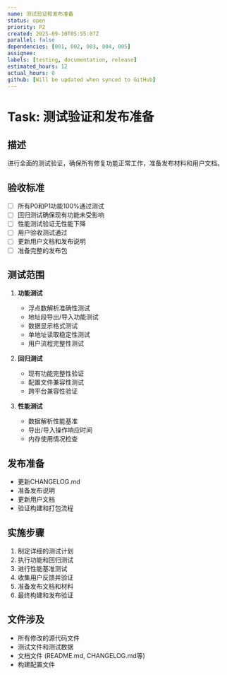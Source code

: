 ```yaml
---
name: 测试验证和发布准备
status: open
priority: P2
created: 2025-09-10T05:55:07Z
parallel: false
dependencies: [001, 002, 003, 004, 005]
assignee: 
labels: [testing, documentation, release]
estimated_hours: 12
actual_hours: 0
github: [Will be updated when synced to GitHub]
---
```


# Task: 测试验证和发布准备

## 描述
进行全面的测试验证，确保所有修复功能正常工作，准备发布材料和用户文档。

## 验收标准
- [ ] 所有P0和P1功能100%通过测试
- [ ] 回归测试确保现有功能未受影响
- [ ] 性能测试验证无性能下降
- [ ] 用户验收测试通过
- [ ] 更新用户文档和发布说明
- [ ] 准备完整的发布包

## 测试范围
1. **功能测试**
   - 浮点数解析准确性测试
   - 地址段导出/导入功能测试
   - 数据显示格式测试
   - 单地址读取稳定性测试
   - 用户流程完整性测试

2. **回归测试**
   - 现有功能完整性验证
   - 配置文件兼容性测试
   - 跨平台兼容性验证

3. **性能测试**
   - 数据解析性能基准
   - 导出/导入操作响应时间
   - 内存使用情况检查

## 发布准备
- 更新CHANGELOG.md
- 准备发布说明
- 更新用户文档
- 验证构建和打包流程

## 实施步骤
1. 制定详细的测试计划
2. 执行功能和回归测试
3. 进行性能基准测试
4. 收集用户反馈并验证
5. 准备发布文档和材料
6. 最终构建和发布验证

## 文件涉及
- 所有修改的源代码文件
- 测试文件和测试数据
- 文档文件 (README.md, CHANGELOG.md等)
- 构建配置文件
